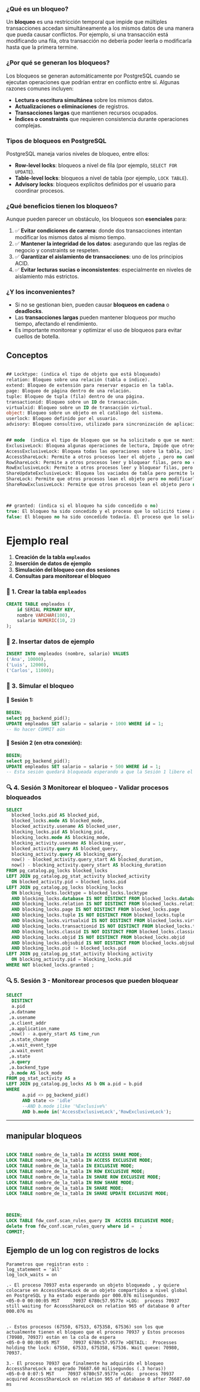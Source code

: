 ### ¿Qué es un bloqueo?
Un **bloqueo** es una restricción temporal que impide que múltiples transacciones accedan simultáneamente a los mismos datos de una manera que pueda causar conflictos. Por ejemplo, si una transacción está modificando una fila, otra transacción no debería poder leerla o modificarla hasta que la primera termine.
 

### ¿Por qué se generan los bloqueos?
Los bloqueos se generan automáticamente por PostgreSQL cuando se ejecutan operaciones que podrían entrar en conflicto entre sí. Algunas razones comunes incluyen:

- **Lectura o escritura simultánea** sobre los mismos datos.
- **Actualizaciones o eliminaciones** de registros.
- **Transacciones largas** que mantienen recursos ocupados.
- **Índices o constraints** que requieren consistencia durante operaciones complejas.
 
### Tipos de bloqueos en PostgreSQL
PostgreSQL maneja varios niveles de bloqueo, entre ellos:

- **Row-level locks**: bloqueos a nivel de fila (por ejemplo, `SELECT FOR UPDATE`).
- **Table-level locks**: bloqueos a nivel de tabla (por ejemplo, `LOCK TABLE`).
- **Advisory locks**: bloqueos explícitos definidos por el usuario para coordinar procesos.
 
### ¿Qué beneficios tienen los bloqueos?
Aunque pueden parecer un obstáculo, los bloqueos son **esenciales** para:

1. ✅ **Evitar condiciones de carrera**: donde dos transacciones intentan modificar los mismos datos al mismo tiempo.
2. ✅ **Mantener la integridad de los datos**: asegurando que las reglas de negocio y constraints se respeten.
3. ✅ **Garantizar el aislamiento de transacciones**: uno de los principios ACID.
4. ✅ **Evitar lecturas sucias o inconsistentes**: especialmente en niveles de aislamiento más estrictos.
 
### ¿Y los inconvenientes?
- Si no se gestionan bien, pueden causar **bloqueos en cadena** o **deadlocks**.
- Las **transacciones largas** pueden mantener bloqueos por mucho tiempo, afectando el rendimiento.
- Es importante monitorear y optimizar el uso de bloqueos para evitar cuellos de botella.


## Conceptos
```sql

## Locktype: (indica el tipo de objeto que está bloqueado)
relation: Bloqueo sobre una relación (tabla o índice).
extend: Bloqueo de extensión para reservar espacio en la tabla.
page: Bloqueo de página dentro de una relación.
tuple: Bloqueo de tupla (fila) dentro de una página.
transactionid: Bloqueo sobre un ID de transacción.
virtualxid: Bloqueo sobre un ID de transacción virtual.
object: Bloqueo sobre un objeto en el catálogo del sistema.
userlock: Bloqueo definido por el usuario.
advisory: Bloqueo consultivo, utilizado para sincronización de aplicaciones.


## mode  (indica el tipo de bloqueo que se ha solicitado o que se mantiene sobre un objeto)
ExclusiveLock: Bloquea algunas operaciones de lectura, Impide que otros puedan modificar la tabla
AccessExclusiveLock: Bloquea todas las operaciones sobre la tabla, incluyendo las lecturas y las modificaciones.
AccessShareLock: Permite a otros procesos leer el objeto , pero no cambiar la estructura de la tabla.
RowShareLock: Permite a otros procesos leer y bloquear filas, pero no cambiar la estructura de la tabla.
RowExclusiveLock: Permite a otros procesos leer y bloquear filas, pero no cambiar la estructura de la tabla.
ShareUpdateExclusiveLock: Bloquea los vaciados de tabla pero permite lecturas y modificaciones de fila.
ShareLock: Permite que otros procesos lean el objeto pero no modificarlo o bloquearlo en un nivel superior.
ShareRowExclusiveLock: Permite que otros procesos lean el objeto pero no modificarlo o bloquearlo en un nivel superior.



## granted: (indica si el bloqueo ha sido concedido o no)
true: El bloqueo ha sido concedido y el proceso que lo solicitó tiene actualmente el control del recurso.
false: El bloqueo no ha sido concedido todavía. El proceso que lo solicitó está esperando a que el recurso se desbloquee. esto es como un wait que esta en espera
```


# Ejemplo real

1. **Creación de la tabla `empleados`**
2. **Inserción de datos de ejemplo**
3. **Simulación del bloqueo con dos sesiones**
4. **Consultas para monitorear el bloqueo**


### 🧱 1. Crear la tabla `empleados`

```sql
CREATE TABLE empleados (
    id SERIAL PRIMARY KEY,
    nombre VARCHAR(100),
    salario NUMERIC(10, 2)
);
```



### 🧪 2. Insertar datos de ejemplo

```sql
INSERT INTO empleados (nombre, salario) VALUES
('Ana', 10000),
('Luis', 12000),
('Carlos', 11000);
```



### 🔄 3. Simular el bloqueo

#### 🧵 Sesión 1:

```sql
BEGIN;
select pg_backend_pid();
UPDATE empleados SET salario = salario + 1000 WHERE id = 1;
-- No hacer COMMIT aún
```

#### 🧵 Sesión 2 (en otra conexión):

```sql
BEGIN;
select pg_backend_pid();
UPDATE empleados SET salario = salario + 500 WHERE id = 1;
-- Esta sesión quedará bloqueada esperando a que la Sesión 1 libere el recurso
```



### 🔍 4.  Sesión 3 Monitorear el bloqueo - Validar procesos bloqueados

```sql
SELECT
  blocked_locks.pid AS blocked_pid,
  blocked_locks.mode AS blocked_mode,
  blocked_activity.usename AS blocked_user,
  blocking_locks.pid AS blocking_pid,
  blocking_locks.mode AS blocking_mode,
  blocking_activity.usename AS blocking_user,
  blocked_activity.query AS blocked_query,
  blocking_activity.query AS blocking_query,
  now() - blocked_activity.query_start AS blocked_duration,
  now() - blocking_activity.query_start AS blocking_duration
FROM pg_catalog.pg_locks blocked_locks
LEFT JOIN pg_catalog.pg_stat_activity blocked_activity
  ON blocked_activity.pid = blocked_locks.pid
LEFT JOIN pg_catalog.pg_locks blocking_locks
  ON blocking_locks.locktype = blocked_locks.locktype
  AND blocking_locks.database IS NOT DISTINCT FROM blocked_locks.database
  AND blocking_locks.relation IS NOT DISTINCT FROM blocked_locks.relation
  AND blocking_locks.page IS NOT DISTINCT FROM blocked_locks.page
  AND blocking_locks.tuple IS NOT DISTINCT FROM blocked_locks.tuple
  AND blocking_locks.virtualxid IS NOT DISTINCT FROM blocked_locks.virtualxid
  AND blocking_locks.transactionid IS NOT DISTINCT FROM blocked_locks.transactionid
  AND blocking_locks.classid IS NOT DISTINCT FROM blocked_locks.classid
  AND blocking_locks.objid IS NOT DISTINCT FROM blocked_locks.objid
  AND blocking_locks.objsubid IS NOT DISTINCT FROM blocked_locks.objsubid
  AND blocking_locks.pid != blocked_locks.pid
LEFT JOIN pg_catalog.pg_stat_activity blocking_activity
  ON blocking_activity.pid = blocking_locks.pid
WHERE NOT blocked_locks.granted ;
``` 


### 🔍 5.  Sesión 3 -  Monitorear procesos que pueden bloquear 

```sql
SELECT  
  DISTINCT
  a.pid              
 ,a.datname                
 ,a.usename          
 ,a.client_addr         
 ,a.application_name 
 ,now() - a.query_start AS time_run 
 ,a.state_change     
 ,a.wait_event_type  
 ,a.wait_event       
 ,a.state                         
 ,a.query            
 ,a.backend_type
 ,b.mode AS lock_mode 
FROM pg_stat_activity AS a 
LEFT JOIN pg_catalog.pg_locks AS b ON a.pid = b.pid
WHERE 
      a.pid <> pg_backend_pid()
	  AND state <> 'idle'
	  --AND b.mode ilike '%Exclusive%'
	  AND b.mode in('AccessExclusiveLock','RowExclusiveLock'); 

```


--- 

## manipular bloqueos 
```sql

LOCK TABLE nombre_de_la_tabla IN ACCESS SHARE MODE;
LOCK TABLE nombre_de_la_tabla IN ACCESS EXCLUSIVE MODE;
LOCK TABLE nombre_de_la_tabla IN EXCLUSIVE MODE;
LOCK TABLE nombre_de_la_tabla IN ROW EXCLUSIVE MODE;
LOCK TABLE nombre_de_la_tabla IN SHARE ROW EXCLUSIVE MODE;
LOCK TABLE nombre_de_la_tabla IN ROW SHARE MODE;
LOCK TABLE nombre_de_la_tabla IN SHARE MODE;
LOCK TABLE nombre_de_la_tabla IN SHARE UPDATE EXCLUSIVE MODE;
 


BEGIN;
LOCK TABLE fdw_conf.scan_rules_query IN  ACCESS EXCLUSIVE MODE;
delete from fdw_conf.scan_rules_query where id =  ; 
COMMIT;
```


## Ejemplo de un log con registros de locks
```
Parametros que registran esto :
log_statement = 'all'
log_lock_waits = on

.- El proceso 70937 esta esperando un objeto bloqueado , y quiere colocarse en AccessShareLock de un objeto compartidos a nivel global en PostgreSQL y ha estado esperando por 000.076 milisegundos.
<05-0-0 00:00:05 MST     70937 6780c57.9577e >LOG:  process 70937 still waiting for AccessShareLock on relation 965 of database 0 after 000.076 ms


.- Estos procesos (67550, 67533, 675358, 67536) son los que actualmente tienen el bloqueo que el proceso 70937 y Estos procesos (70980, 70937) están en la cola de espera
<05-0-0 00:00:05 MST     70937 6780c57.9577e >DETAIL:  Processes holding the lock: 67550, 67533, 675358, 67536. Wait queue: 70980, 70937.

3.- El proceso 70937 que finalmente ha adquirido el bloqueo AccessShareLock a esperado 76687.60 milisegundos (.3 horas))
<05-0-0 0:07:5 MST     70937 6780c57.9577e >LOG:  process 70937 acquired AccessShareLock on relation 965 of database 0 after 76687.60 ms
```

